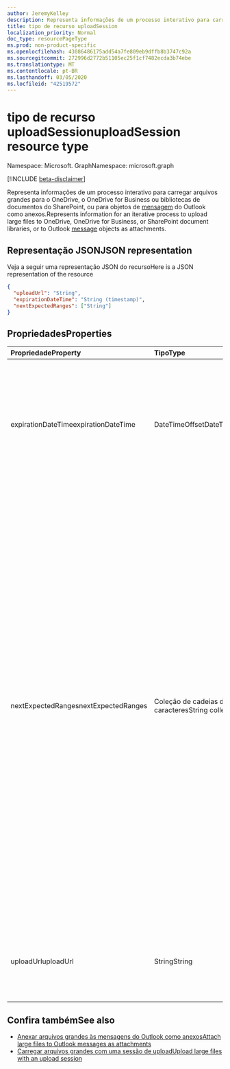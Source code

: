```yaml
---
author: JeremyKelley
description: Representa informações de um processo interativo para carregar arquivos grandes para o OneDrive, o OneDrive for Business ou bibliotecas de documentos do SharePoint, ou como anexos de arquivo para objetos de mensagem do Outlook.
title: tipo de recurso uploadSession
localization_priority: Normal
doc_type: resourcePageType
ms.prod: non-product-specific
ms.openlocfilehash: 43086486175add54a7fe809eb9dffb8b3747c92a
ms.sourcegitcommit: 272996d2772b51105ec25f1cf7482ecda3b74ebe
ms.translationtype: MT
ms.contentlocale: pt-BR
ms.lasthandoff: 03/05/2020
ms.locfileid: "42519572"
---
```

# <a name="uploadsession-resource-type"></a><span data-ttu-id="11aaa-103">tipo de recurso uploadSession</span><span class="sxs-lookup"><span data-stu-id="11aaa-103">uploadSession resource type</span></span>

<span data-ttu-id="11aaa-104">Namespace: Microsoft. Graph</span><span class="sxs-lookup"><span data-stu-id="11aaa-104">Namespace: microsoft.graph</span></span>

[!INCLUDE [beta-disclaimer](../../includes/beta-disclaimer.md)]

<span data-ttu-id="11aaa-105">Representa informações de um processo interativo para carregar arquivos grandes para o OneDrive, o OneDrive for Business ou bibliotecas de documentos do SharePoint, ou para objetos de [mensagem](message.md) do Outlook como anexos.</span><span class="sxs-lookup"><span data-stu-id="11aaa-105">Represents information for an iterative process to upload large files to OneDrive, OneDrive for Business, or SharePoint document libraries, or to Outlook [message](message.md) objects as attachments.</span></span>

## <a name="json-representation"></a><span data-ttu-id="11aaa-106">Representação JSON</span><span class="sxs-lookup"><span data-stu-id="11aaa-106">JSON representation</span></span>

<span data-ttu-id="11aaa-107">Veja a seguir uma representação JSON do recurso</span><span class="sxs-lookup"><span data-stu-id="11aaa-107">Here is a JSON representation of the resource</span></span>

<!-- {
  "blockType": "resource",
  "optionalProperties": [ "uploadUrl", "nextExpectedRanges" ],
  "@odata.type": "microsoft.graph.uploadSession",
  "baseType": null
}-->

```json
{
  "uploadUrl": "String",
  "expirationDateTime": "String (timestamp)",
  "nextExpectedRanges": ["String"]
}
```

## <a name="properties"></a><span data-ttu-id="11aaa-108">Propriedades</span><span class="sxs-lookup"><span data-stu-id="11aaa-108">Properties</span></span>


| <span data-ttu-id="11aaa-109">Propriedade</span><span class="sxs-lookup"><span data-stu-id="11aaa-109">Property</span></span>       | <span data-ttu-id="11aaa-110">Tipo</span><span class="sxs-lookup"><span data-stu-id="11aaa-110">Type</span></span>              |<span data-ttu-id="11aaa-111">Descrição</span><span class="sxs-lookup"><span data-stu-id="11aaa-111">Description</span></span>
|:-------------------|:------------------|:------------------------------------
| <span data-ttu-id="11aaa-112">expirationDateTime</span><span class="sxs-lookup"><span data-stu-id="11aaa-112">expirationDateTime</span></span> | <span data-ttu-id="11aaa-113">DateTimeOffset</span><span class="sxs-lookup"><span data-stu-id="11aaa-113">DateTimeOffset</span></span>    | <span data-ttu-id="11aaa-p101">Data e hora em UTC em que a sessão de carregamento expirará. O arquivo completo deve ser carregado antes que esta hora de expiração seja atingida.</span><span class="sxs-lookup"><span data-stu-id="11aaa-p101">The date and time in UTC that the upload session will expire. The complete file must be uploaded before this expiration time is reached.</span></span>
| <span data-ttu-id="11aaa-116">nextExpectedRanges</span><span class="sxs-lookup"><span data-stu-id="11aaa-116">nextExpectedRanges</span></span> | <span data-ttu-id="11aaa-117">Coleção de cadeias de caracteres</span><span class="sxs-lookup"><span data-stu-id="11aaa-117">String collection</span></span> | <span data-ttu-id="11aaa-118">Ao carregar arquivos em bibliotecas de documentos, esta é uma coleção de intervalos de bytes que o servidor está faltando para o arquivo.</span><span class="sxs-lookup"><span data-stu-id="11aaa-118">When uploading files to document libraries, this is a collection of byte ranges that the server is missing for the file.</span></span> <span data-ttu-id="11aaa-119">Esses intervalos são indexados por zero e do formato, "{Start}-{End}" (por exemplo, "0-26" para indicar os primeiros 27 bytes do arquivo).</span><span class="sxs-lookup"><span data-stu-id="11aaa-119">These ranges are zero-indexed and of the format, "{start}-{end}" (e.g. "0-26" to indicate the first 27 bytes of the file).</span></span> <span data-ttu-id="11aaa-120">Ao carregar arquivos como anexos de mensagem do Outlook, em vez de uma coleção de intervalos, essa propriedade sempre indica um valor único "{Start}", o local no arquivo em que o próximo carregamento deve começar.</span><span class="sxs-lookup"><span data-stu-id="11aaa-120">When uploading files as Outlook message attachments, instead of a collection of ranges, this property always indicates a single value "{start}", the location in the file where the next upload should begin.</span></span>
| <span data-ttu-id="11aaa-121">uploadUrl</span><span class="sxs-lookup"><span data-stu-id="11aaa-121">uploadUrl</span></span>          | <span data-ttu-id="11aaa-122">String</span><span class="sxs-lookup"><span data-stu-id="11aaa-122">String</span></span>            | <span data-ttu-id="11aaa-123">O ponto de extremidade de URL que aceita solicitações PUT para intervalos de bytes do arquivo.</span><span class="sxs-lookup"><span data-stu-id="11aaa-123">The URL endpoint that accepts PUT requests for byte ranges of the file.</span></span>

## <a name="see-also"></a><span data-ttu-id="11aaa-124">Confira também</span><span class="sxs-lookup"><span data-stu-id="11aaa-124">See also</span></span>

- [<span data-ttu-id="11aaa-125">Anexar arquivos grandes às mensagens do Outlook como anexos</span><span class="sxs-lookup"><span data-stu-id="11aaa-125">Attach large files to Outlook messages as attachments </span></span>](/graph/outlook-large-attachments)
- [<span data-ttu-id="11aaa-126">Carregar arquivos grandes com uma sessão de upload</span><span class="sxs-lookup"><span data-stu-id="11aaa-126">Upload large files with an upload session</span></span>](../api/driveitem-createuploadsession.md)

<!-- uuid: 8fcb5dbc-d5aa-4681-8e31-b001d5168d79
2015-10-25 14:57:30 UTC -->
<!--
{
  "type": "#page.annotation",
  "description": "UploadSession is used to provide information about large file uploads.",
  "section": "documentation",
  "tocPath": "Resources/UploadSession",
  "suppressions": []
}
-->
